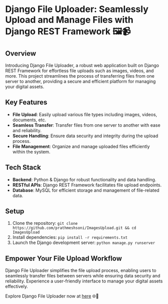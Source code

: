 # Django File Uploader: Seamlessly Upload and Manage Files with Django REST Framework 🖼️📹

## Overview
Introducing Django File Uploader, a robust web application built on Django REST Framework for effortless file uploads such as images, videos, and more. This project streamlines the process of transferring files from one server to another, providing a secure and efficient platform for managing your digital assets.

## Key Features
- **File Upload**: Easily upload various file types including images, videos, documents, etc.
- **Seamless Transfer**: Transfer files from one server to another with ease and reliability.
- **Secure Handling**: Ensure data security and integrity during the upload process.
- **File Management**: Organize and manage uploaded files efficiently within the system.

## Tech Stack
- **Backend**: Python & Django for robust functionality and data handling.
- **RESTful APIs**: Django REST Framework facilitates file upload endpoints.
- **Database**: MySQL for efficient storage and management of file-related data.

## Setup
1. Clone the repository: `git clone https://github.com/prathmeshsoni/ImagesUpload.git && cd ImagesUpload`
2. Install dependencies: `pip install -r requirements.txt`
3. Launch the Django development server: `python manage.py runserver`

## Empower Your File Upload Workflow
Django File Uploader simplifies the file upload process, enabling users to seamlessly transfer files between servers while ensuring data security and reliability. Experience a user-friendly interface to manage your digital assets effectively.

Explore Django File Uploader now at [here](https://images.prathmeshsoni.works) 🌐📁
